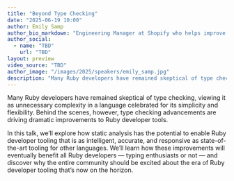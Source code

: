```yaml
---
title: "Beyond Type Checking"
date: "2025-06-19 10:00"
author: Emily Samp
author_bio_markdown: "Engineering Manager at Shopify who helps improve the Ruby development experience with open source tools like Sorbet and the Ruby Expansion Pack for VS Code. An organizer of WNB.rb, a virtual community for women and non-binary Ruby developers."
author_social:
  - name: "TBD"
    url: "TBD"
layout: preview
video_source: "TBD"
author_image: "/images/2025/speakers/emily_samp.jpg"
description: "Many Ruby developers have remained skeptical of type checking, viewing it as unnecessary complexity in a language celebrated for its simplicity and flexibility. Behind the scenes, however, type checking advancements are driving dramatic improvements to Ruby developer tools."
---
```


Many Ruby developers have remained skeptical of type checking, viewing it as unnecessary complexity in a language celebrated for its simplicity and flexibility. Behind the scenes, however, type checking advancements are driving dramatic improvements to Ruby developer tools.

In this talk, we’ll explore how static analysis has the potential to enable Ruby developer tooling that is as intelligent, accurate, and responsive as state-of-the-art tooling for other languages. We’ll learn how these improvements will eventually benefit all Ruby developers — typing enthusiasts or not — and discover why the entire community should be excited about the era of Ruby developer tooling that’s now on the horizon.